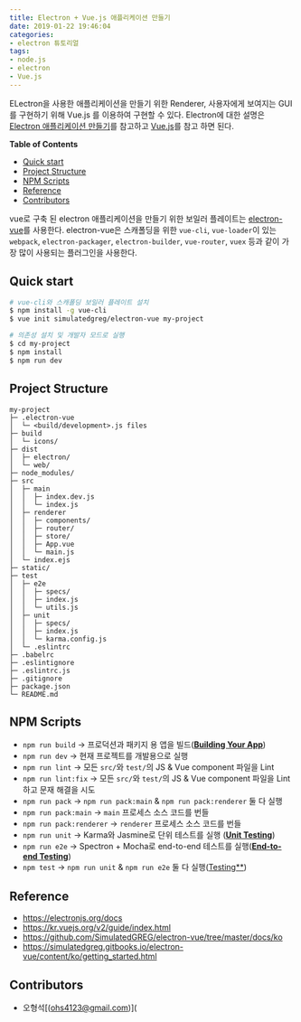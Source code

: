 ```yaml
---
title: Electron + Vue.js 애플리케이션 만들기
date: 2019-01-22 19:46:04
categories:
- electron 튜토리얼
tags:
- node.js
- electron
- Vue.js
---
```


ELectron을 사용한 애플리케이션을 만들기 위한 Renderer, 사용자에게 보여지는 GUI를 구현하기 위해 Vue.js  를 이용하여 구현할 수 있다. Electron에 대한 설명은 [Electron 애플리케이션 만들기](https://hsoh1990.github.io/2019/01/18/electron-tutorial/)를 참고하고 [Vue.js](https://kr.vuejs.org/v2/guide/index.html)를 참고 하면 된다.

<!--more-->  

**Table of Contents**

- [Quick start](#Quick-start)
- [Project Structure](Project-Structure)
- [NPM Scripts](#NPM-Scripts)
- [Reference](#Reference)
- [Contributors](#Contributors)



vue로 구축 된 electron 애플리케이션을 만들기 위한 보일러 플레이트는 [electron-vue](https://github.com/SimulatedGREG/electron-vue/tree/master/docs/ko)를 사용한다. electron-vue은 스캐폴딩을 위한 `vue-cli`, `vue-loader`이 있는 `webpack`, `electron-packager`, `electron-builder`, `vue-router`, `vuex` 등과 같이 가장 많이 사용되는 플러그인을 사용한다.



## Quick start

```bash
# vue-cli와 스캐폴딩 보일러 플레이트 설치
$ npm install -g vue-cli
$ vue init simulatedgreg/electron-vue my-project

# 의존성 설치 및 개발자 모드로 실행
$ cd my-project
$ npm install
$ npm run dev
```



## Project Structure

```
my-project
├─ .electron-vue
│  └─ <build/development>.js files
├─ build
│  └─ icons/
├─ dist
│  ├─ electron/
│  └─ web/
├─ node_modules/
├─ src
│  ├─ main
│  │  ├─ index.dev.js
│  │  └─ index.js
│  ├─ renderer
│  │  ├─ components/
│  │  ├─ router/
│  │  ├─ store/
│  │  ├─ App.vue
│  │  └─ main.js
│  └─ index.ejs
├─ static/
├─ test
│  ├─ e2e
│  │  ├─ specs/
│  │  ├─ index.js
│  │  └─ utils.js
│  ├─ unit
│  │  ├─ specs/
│  │  ├─ index.js
│  │  └─ karma.config.js
│  └─ .eslintrc
├─ .babelrc
├─ .eslintignore
├─ .eslintrc.js
├─ .gitignore
├─ package.json
└─ README.md
```



## NPM Scripts

- `npm run build` -> 프로덕션과 패키지 용 앱을 빌드([**Building Your App**](https://simulatedgreg.gitbooks.io/electron-vue/content/ko/building_your_app.html))
- `npm run dev` -> 현재 프로젝트를 개발용으로 실행
- `npm run lint` -> 모든 `src/`와 `test/`의 JS & Vue component 파일을 Lint 
- `npm run lint:fix` -> 모든 `src/`와 `test/`의 JS & Vue component 파일을 Lint하고 문재 해결을 시도
- `npm run pack` -> `npm run pack:main` & `npm run pack:renderer` 둘 다 실행
- `npm run pack:main`  -> `main` 프로세스 소스 코드를 번들
- `npm run pack:renderer` ->  `renderer` 프로세스 소스 코드를 번들
- `npm run unit`  -> Karma와 Jasmine로 단위 테스트를 실행 ([**Unit Testing**](https://simulatedgreg.gitbooks.io/electron-vue/content/ko/unittesting.html))
- `npm run e2e` -> Spectron + Mocha로 end-to-end 테스트를 실행([**End-to-end Testing**](https://simulatedgreg.gitbooks.io/electron-vue/content/ko/end-to-end_testing.html))
- `npm test` -> `npm run unit` & `npm run e2e` 둘 다 실행([Testing**](https://simulatedgreg.gitbooks.io/electron-vue/content/ko/testing.html))





## Reference

- https://electronjs.org/docs
- https://kr.vuejs.org/v2/guide/index.html
- https://github.com/SimulatedGREG/electron-vue/tree/master/docs/ko
- https://simulatedgreg.gitbooks.io/electron-vue/content/ko/getting_started.html

## Contributors

- 오형석[(ohs4123@gmail.com)](